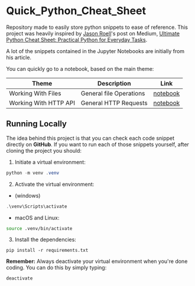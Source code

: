 # Quick_Python_Cheat_Sheet
Repository made to easily store python snippets to ease of reference.
This project was heavily inspired by [Jason Roell](https://medium.com/@roelljr)'s post on Medium, [Ultimate Python Cheat Sheet: Practical Python for Everyday Tasks](https://medium.com/@roelljr/ultimate-python-cheat-sheet-practical-python-for-everyday-tasks-c267c1394ee8).

A lot of the snippets contained in the Jupyter Notebooks are initially from his article.

You can quickly go to a notebook, based on the main theme:

| Theme      | Description | Link |
|------------|-------------|------|
| Working With Files | General file Operations | [notebook](notebooks/working_with_files/working_with_files.ipynb) |
| Working With HTTP API | General HTTP Requests | [notebook](notebooks/working_http/working_with_http_api.ipynb) |


## Running Locally
The idea behind this project is that you can check each code snippet directly on **GitHub**. If you want to run each of those snippets yourself, after cloning the project you should:
1. Initiate a virtual environment:
```powershell
python -m venv .venv
```
2. Activate the virtual environment:
 - (windows)
```powershell
.\venv\Scripts\activate
```
  - macOS and Linux:
```bash
source .venv/bin/activate
```
3. Install the dependencies:
```
pip install -r requirements.txt
```
**Remember:** Always deactivate your virtual environment when you're done coding. You can do this by simply typing:
```
deactivate
```